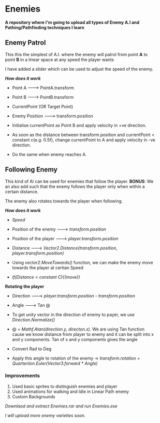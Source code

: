 # Enemies

**A repository where I'm going to upload all types of Enemy A.I and Pathing/Pathfinding techniques I learn**

## Enemy Patrol

This this the simplest of A.I. where the enemy will patrol from point **A** to point **B** in a linear space at any speed the player wants

I have added a slider which can be used to adjust the speed of the enemy.

***How does it work***

* Point A ---> PointA.transform
* Point B ---> PointB.transform
* CurrentPoint (OR Target Point)
* Enemy Position ---> transform.position

* Initialise currentPoint as Point B and apply velocity in +ve direction.
* As soon as the distance between transform.position and currentPoint < constant c(e.g. 0.5f), change currentPoint to A and apply velocity in -ve direction.
* Do the same when enemy reaches A.

## Following Enemy

This kind of AI can be used for enemies that follow the player. 
**BONUS**: We an also add such that the enemy follows the player only when within a certain distance.

The enemy also rotates towards the player when following.

***How does it work***

* *Speed*
* Position of the enemy ---> *transform.position*
* Position of the player ---> *player.transform.position*
* Distance ---> *Vector2.Distance(transform.position, player.transform.position)*

* Using *vector2.MoveTowards()* function, we can make the enemy move towards the player at certian Speed
* *if(Distance < constant C){(move)}*

**Rotating the player**

* Direction ---> *player.transform.position - transform.position*
* Angle ---> Tan @

* To get unity vector in the direction of enemy to payer, we use *Direction.Normalize()*
* @ = *Mathf.Atan(direction.y, directon.x)*. We are using Tan function cause we know distance from player to enemy and it can be split into x and y components. Tan of x and y components gives the angle
* Convert Rad to Deg
* Apply this angle to rotation of the enemy -> *transform.rotation = Quarteriion.Euler(Vector3.forward * Angle)*


### Improvements

1. Used basic sprites to distinguish enemies and player
2. Used animations for walking and Idle in Linear Path enemy
3. Custom Backgrounds


*Downlaod and extract Enemies.rar and run Enemies.exe*

*I will upload more enemy varieties soon.*

